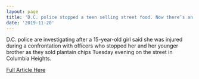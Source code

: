 ```yaml
---
layout: page
title: 'D.C. police stopped a teen selling street food. Now there’s an investigation into the incident'
date: '2019-11-20'
---
```

<!--Make sure to change the title name above and proper date-->
<!--Insert short article description here-->
D.C. police are investigating after a 15-year-old girl said she was injured during a confrontation with officers who stopped her and her younger brother as they sold plantain chips Tuesday evening on the street in Columbia Heights.

<!--Insert link here inside quatation marks-->
<a href="https://www.washingtonpost.com/local/public-safety/dc-police-investigate-teens-claim-of-injury-during-street-encounter-with-officer/2019/11/20/437e91f8-0bc1-11ea-bd9d-c628fd48b3a0_story.html">Full Article Here</a>

